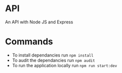# API
An API with Node JS and Express

# Commands 
* To install dependancies run `npm install`
* To audit the dependancies run `npm audit`
* To run the application locally run `npm run start:dev`
